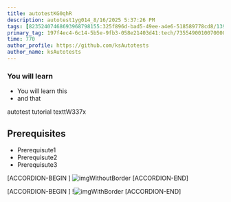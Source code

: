 ```yaml
---
title: autotestKG0qhR
description: autotest1yg014_8/16/2025 5:37:26 PM
tags: [82352407468693968798155:325f896d-bad5-49ee-a4e6-518589778cd8/139269250608756787992873,197f4ec4-6c14-5b5e-9fb3-058e21403d41:tech/73554900100700000996,c1a376dd-ebd0-4787-804e-a23fef23ba06:4625ac99-30b5-4df6-a6c5-f840dd406e80/1bf8f1d5-d54a-41e0-b203-d94deae18a3c]
primary_tag: 197f4ec4-6c14-5b5e-9fb3-058e21403d41:tech/73554900100700000996/67838200100800006287
time: 770
author_profile: https://github.com/ksAutotests
author_name: ksAutotests
---
```

### You will learn
- You will learn this
- and that

autotest tutorial texttW337x

## Prerequisites
- Prerequisute1
- Prerequisute2
- Prerequisute3

[ACCORDION-BEGIN [](first)]
![imgWithoutBorder](https://www.sap.com/favicon.ico)
[ACCORDION-END]

[ACCORDION-BEGIN [](second)]
!![imgWithBorder](https://www.sap.com/favicon.ico)
[ACCORDION-END]

